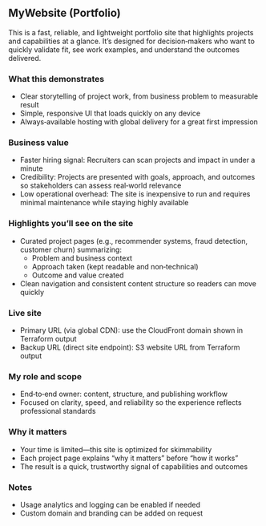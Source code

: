 ## MyWebsite (Portfolio)

This is a fast, reliable, and lightweight portfolio site that highlights projects and capabilities at a glance. It’s designed for decision‑makers who want to quickly validate fit, see work examples, and understand the outcomes delivered.

### What this demonstrates
- Clear storytelling of project work, from business problem to measurable result
- Simple, responsive UI that loads quickly on any device
- Always‑available hosting with global delivery for a great first impression

### Business value
- Faster hiring signal: Recruiters can scan projects and impact in under a minute
- Credibility: Projects are presented with goals, approach, and outcomes so stakeholders can assess real‑world relevance
- Low operational overhead: The site is inexpensive to run and requires minimal maintenance while staying highly available

### Highlights you’ll see on the site
- Curated project pages (e.g., recommender systems, fraud detection, customer churn) summarizing:
  - Problem and business context
  - Approach taken (kept readable and non‑technical)
  - Outcome and value created
- Clean navigation and consistent content structure so readers can move quickly

### Live site
- Primary URL (via global CDN): use the CloudFront domain shown in Terraform output
- Backup URL (direct site endpoint): S3 website URL from Terraform output

### My role and scope
- End‑to‑end owner: content, structure, and publishing workflow
- Focused on clarity, speed, and reliability so the experience reflects professional standards

### Why it matters
- Your time is limited—this site is optimized for skimmability
- Each project page explains “why it matters” before “how it works”
- The result is a quick, trustworthy signal of capabilities and outcomes

### Notes
- Usage analytics and logging can be enabled if needed
- Custom domain and branding can be added on request
